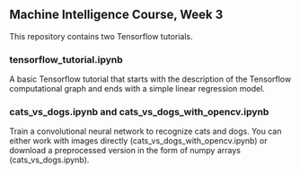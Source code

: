 ## Machine Intelligence Course, Week 3 ##

This repository contains two Tensorflow tutorials.

### tensorflow_tutorial.ipynb ###

A basic Tensorflow tutorial that starts with the description of the Tensorflow 
computational graph and ends with a simple linear regression model.

### cats_vs_dogs.ipynb and cats_vs_dogs_with_opencv.ipynb ###
 
Train a convolutional neural network to recognize cats and dogs. You can either work with images directly
(cats_vs_dogs_with_opencv.ipynb) or download a preprocessed version in the form of numpy arrays (cats_vs_dogs.ipynb).
